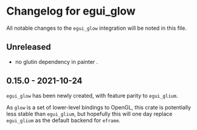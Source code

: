 # Changelog for egui_glow
All notable changes to the `egui_glow` integration will be noted in this file.


## Unreleased
* no glutin dependency in painter .

## 0.15.0 - 2021-10-24
`egui_glow` has been newly created, with feature parity to `egui_glium`.

As `glow` is a set of lower-level bindings to OpenGL, this crate is potentially less stable than `egui_glium`,
but hopefully this will one day replace `egui_glium` as the default backend for `eframe`.
